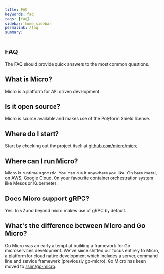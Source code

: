 ```yaml
---
title: FAQ
keywords: faq
tags: [faq]
sidebar: home_sidebar
permalink: /faq
summary:
---
```


## FAQ

The FAQ should provide quick answers to the most common questions.

## What is Micro?

Micro is a platform for API driven development.

## Is it open source?

Micro is source available and makes use of the Polyform Shield license.

## Where do I start?

Start by checking out the project itself at [github.com/micro/micro](https://github.com/micro/micro)

## Where can I run Micro?

Micro is runtime agnostic. You can run it anywhere you like. On bare metal, on AWS, Google Cloud. On your favourite container orchestration system like Mesos or Kubernetes.

## Does Micro support gRPC?

Yes. In v2 and beyond micro makes use of gRPC by default.

## What's the difference between Micro and Go Micro?

Go Micro was an early attempt at building a framework for Go microservices development. We've since shifted our focus entirely to Micro, 
a platform for cloud native development which includes a server, command line and service framework (previously go-micro). Go Micro has 
been moved to [asim/go-micro](https://github.com/asim/go-micro).
